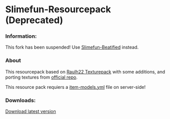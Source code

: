 # Slimefun-Resourcepack (Deprecated)
### Information:
This fork has been suspended! Use [Slimefun-Beatified](https://github.com/54M44R/Slimefun-Beautified) instead.
### About
This resourcepack based on [Raulh22 Texturepack](https://www.planetminecraft.com/texture-pack/slimefun-texture-by-raulh22/) with some additions, and porting textures from [official repo](https://github.com/Slimefun/Resourcepack).

This resource pack requiers a [item-models.yml](https://github.com/Den4enko/Slimefun-Resourcepack/releases/latest/download/item-models.yml) file on server-side!
### Downloads:
[Download latest version](https://github.com/Den4enko/Slimefun-Resourcepack/releases/latest/download/textures.zip)
